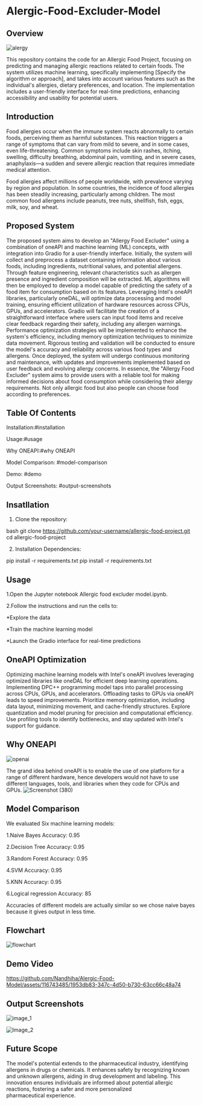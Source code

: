 # Alergic-Food-Excluder-Model
## Overview
![alergy](https://github.com/Nandhiha/Alergic-Food-Model/assets/116743485/3aad6d20-fa96-4c7f-86ad-636cdbfbc74f)

This repository contains the code for an Allergic Food Project, focusing on predicting and managing allergic reactions related to certain foods. The system utilizes machine learning, specifically implementing [Specify the algorithm or approach], and takes into account various features such as the individual's allergies, dietary preferences, and location. The implementation includes a user-friendly interface for real-time predictions, enhancing accessibility and usability for potential users.

## Introduction
Food allergies occur when the immune system reacts abnormally to certain foods, perceiving them as harmful substances. This reaction triggers a range of symptoms that can vary from mild to severe, and in some cases, even life-threatening. Common symptoms include skin rashes, itching, swelling, difficulty breathing, abdominal pain, vomiting, and in severe cases, anaphylaxis—a sudden and severe allergic reaction that requires immediate medical attention.

Food allergies affect millions of people worldwide, with prevalence varying by region and population. In some countries, the incidence of food allergies has been steadily increasing, particularly among children. The most common food allergens include peanuts, tree nuts, shellfish, fish, eggs, milk, soy, and wheat.

## Proposed System
The proposed system aims to develop an "Allergy Food Excluder" using a combination of oneAPI and machine learning (ML) concepts, with integration into Gradio for a user-friendly interface. Initially, the system will collect and preprocess a dataset containing information about various foods, including ingredients, nutritional values, and potential allergens. Through feature engineering, relevant characteristics such as allergen presence and ingredient composition will be extracted. ML algorithms will then be employed to develop a model capable of predicting the safety of a food item for consumption based on its features. Leveraging Intel's oneAPI libraries, particularly oneDAL, will optimize data processing and model training, ensuring efficient utilization of hardware resources across CPUs, GPUs, and accelerators. Gradio will facilitate the creation of a straightforward interface where users can input food items and receive clear feedback regarding their safety, including any allergen warnings. Performance optimization strategies will be implemented to enhance the system's efficiency, including memory optimization techniques to minimize data movement. Rigorous testing and validation will be conducted to ensure the model's accuracy and reliability across various food types and allergens. Once deployed, the system will undergo continuous monitoring and maintenance, with updates and improvements implemented based on user feedback and evolving allergy concerns. In essence, the "Allergy Food Excluder" system aims to provide users with a reliable tool for making informed decisions about food consumption while considering their allergy requirements. Not only allergic food but also people can choose food according to preferences.

## Table Of Contents
Installation:#installation

Usage:#usage

Why ONEAPI:#why ONEAPI

Model Comparison:   #model-comparison

Demo: #demo

Output Screenshots: #output-screenshots

## Insatllation

1. Clone the repository:
   
bash git clone https://github.com/your-username/allergic-food-project.git cd allergic-food-project 

2. Installation Dependencies:

pip install -r requirements.txt pip install -r requirements.txt

## Usage

1.Open the Jupyter notebook Allergic food excluder model.ipynb.

2.Follow the instructions and run the cells to:

   *Explore the data
      
   *Train the machine learning model
      
   *Launch the Gradio interface for real-time predictions

## OneAPI Optimization
Optimizing machine learning models with Intel's oneAPI involves leveraging optimized libraries like oneDAL for efficient deep learning operations. Implementing DPC++ programming model taps into parallel processing across CPUs, GPUs, and accelerators. Offloading tasks to GPUs via oneAPI leads to speed improvements. Prioritize memory optimization, including data layout, minimizing movement, and cache-friendly structures. Explore quantization and model pruning for precision and computational efficiency. Use profiling tools to identify bottlenecks, and stay updated with Intel's support for guidance.

## Why ONEAPI
![openai](https://github.com/Nandhiha/Alergic-Food-Model/assets/116743485/78e06ba5-8caa-4e46-b2b2-4c86b996fbda)

The grand idea behind oneAPI is to enable the use of one platform for a range of different hardware, hence developers would not have to use different languages, tools, and libraries when they code for CPUs and GPUs.
![Screenshot (380)](https://github.com/Nandhiha/Alergic-Food-Model/assets/116743485/04e3a9b4-ec80-48ad-b940-34b62bc6e290)


## Model Comparison

We evaluated Six machine learning models:

1.Naive Bayes Accuracy: 0.95

2.Decision Tree Accuracy: 0.95

3.Random Forest Accuracy: 0.95

4.SVM Accuracy: 0.95

5.KNN Accuracy: 0.95

6.Logical regression Accuracy: 85 

Accuracies of different models are actually similar so we chose naive bayes because it gives output in less time.

## Flowchart

![flowchart](https://github.com/Nandhiha/Alergic-Food-Model/assets/116743485/8a967a4f-accd-434d-9e4c-32de3fdb86e2)


## Demo Video

https://github.com/Nandhiha/Alergic-Food-Model/assets/116743485/1953db83-347c-4d50-b730-63cc66c48a74

## Output Screenshots

![image_1](https://github.com/Nandhiha/Alergic-Food-Model/assets/116743485/3c7f0a3f-b876-4bc3-83e8-87e45c690beb)

![Image_2](https://github.com/Nandhiha/Alergic-Food-Model/assets/116743485/091f4759-e61d-4b6f-808f-76524a557d6b)

## Future Scope

The model's potential extends to the pharmaceutical industry, identifying allergens in drugs or chemicals. It enhances safety by recognizing known and unknown allergens, aiding in drug development and labeling. This innovation ensures individuals are informed about potential allergic reactions, fostering a safer and more personalized pharmaceutical experience.
